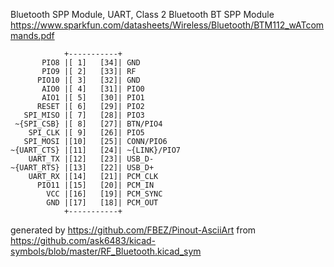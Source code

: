 Bluetooth SPP Module, UART, Class 2
Bluetooth BT SPP Module
https://www.sparkfun.com/datasheets/Wireless/Bluetooth/BTM112_wATcommands.pdf


	            +-----------+
	       PIO8 |[ 1]   [34]| GND
	       PIO9 |[ 2]   [33]| RF
	      PIO10 |[ 3]   [32]| GND
	       AIO0 |[ 4]   [31]| PIO0
	       AIO1 |[ 5]   [30]| PIO1
	      RESET |[ 6]   [29]| PIO2
	   SPI_MISO |[ 7]   [28]| PIO3
	 ~{SPI_CSB} |[ 8]   [27]| BTN/PIO4
	    SPI_CLK |[ 9]   [26]| PIO5
	   SPI_MOSI |[10]   [25]| CONN/PIO6
	~{UART_CTS} |[11]   [24]| ~{LINK}/PIO7
	    UART_TX |[12]   [23]| USB_D-
	~{UART_RTS} |[13]   [22]| USB_D+
	    UART_RX |[14]   [21]| PCM_CLK
	      PIO11 |[15]   [20]| PCM_IN
	        VCC |[16]   [19]| PCM_SYNC
	        GND |[17]   [18]| PCM_OUT
	            +-----------+


generated by https://github.com/FBEZ/Pinout-AsciiArt from https://github.com/ask6483/kicad-symbols/blob/master/RF_Bluetooth.kicad_sym